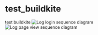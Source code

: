 # test_buildkite
test buildkite
![Log login sequence diagram](http://www.plantuml.com/plantuml/proxy?cache=no&fmt=svg&src=https://github.com/solid-dimakoniaiev/test_buildkite/raw/main/firebase_analytics_log_login_sequence.puml)
![Log page view sequence diagram](http://www.plantuml.com/plantuml/proxy?cache=no&fmt=svg&src=https://github.com/solid-dimakoniaiev/test_buildkite/raw/main/firebase_analytics_log_page_view_sequence.puml)
